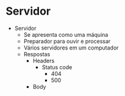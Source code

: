 # Servidor

* Servidor
    * Se apresenta como uma máquina
    * Preparador para ouvir e processar
    * Vários servidores em um computador
    * Respostas
        * Headers
            * Status code
                * 404
                * 500
        * Body